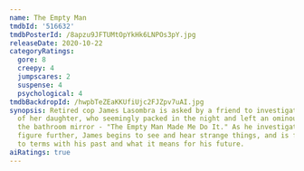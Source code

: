 ```yaml
---
name: The Empty Man
tmdbId: '516632'
tmdbPosterId: /8apzu9JFTUMtOpYkHk6LNPOs3pY.jpg
releaseDate: 2020-10-22
categoryRatings:
  gore: 8
  creepy: 4
  jumpscares: 2
  suspense: 4
  psychological: 4
tmdbBackdropId: /hwpbTeZEaKKUfiUjc2FJZpv7uAI.jpg
synopsis: Retired cop James Lasombra is asked by a friend to investigate the disappearance
  of her daughter, who seemingly packed in the night and left an ominous message on
  the bathroom mirror - "The Empty Man Made Me Do It." As he investigates this mysterious
  figure further, James begins to see and hear strange things, and is forced to come
  to terms with his past and what it means for his future.
aiRatings: true
---
```



